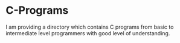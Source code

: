 # C-Programs
I am providing a directory which contains C programs from basic to intermediate level programmers with good level of understanding.
